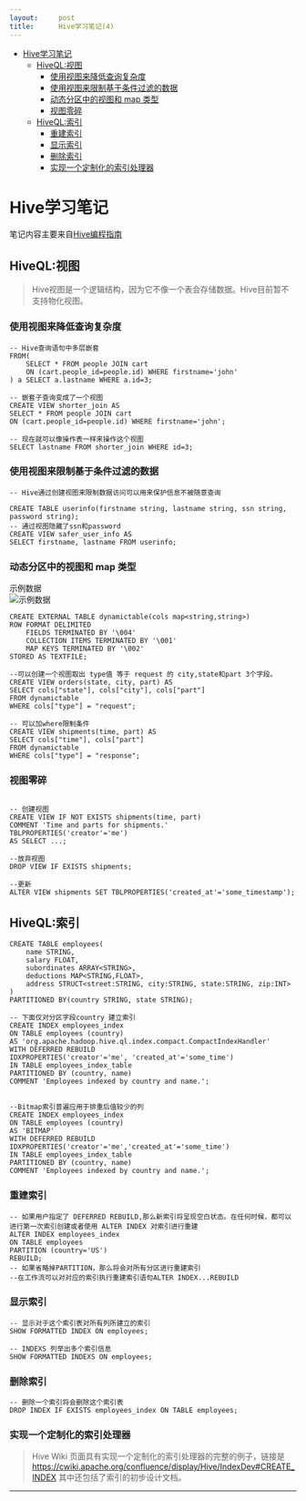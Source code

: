 ```yaml
---
layout:     post
title:      Hive学习笔记(4)
---
```

<div id="article_content" class="article_content clearfix csdn-tracking-statistics" data-pid="blog" data-mod="popu_307" data-dsm="post">
								            <div id="content_views" class="markdown_views prism-atom-one-dark">
							<!-- flowchart 箭头图标 勿删 -->
							<svg xmlns="http://www.w3.org/2000/svg" style="display: none;"><path stroke-linecap="round" d="M5,0 0,2.5 5,5z" id="raphael-marker-block" style="-webkit-tap-highlight-color: rgba(0, 0, 0, 0);"></path></svg>
							<p></p><div class="toc"><div class="toc">
<ul>
<li><a href="#hive%E5%AD%A6%E4%B9%A0%E7%AC%94%E8%AE%B0" rel="nofollow">Hive学习笔记</a><ul>
<li><a href="#hiveql%E8%A7%86%E5%9B%BE" rel="nofollow">HiveQL:视图</a><ul>
<li><a href="#%E4%BD%BF%E7%94%A8%E8%A7%86%E5%9B%BE%E6%9D%A5%E9%99%8D%E4%BD%8E%E6%9F%A5%E8%AF%A2%E5%A4%8D%E6%9D%82%E5%BA%A6" rel="nofollow">使用视图来降低查询复杂度</a></li>
<li><a href="#%E4%BD%BF%E7%94%A8%E8%A7%86%E5%9B%BE%E6%9D%A5%E9%99%90%E5%88%B6%E5%9F%BA%E4%BA%8E%E6%9D%A1%E4%BB%B6%E8%BF%87%E6%BB%A4%E7%9A%84%E6%95%B0%E6%8D%AE" rel="nofollow">使用视图来限制基于条件过滤的数据</a></li>
<li><a href="#%E5%8A%A8%E6%80%81%E5%88%86%E5%8C%BA%E4%B8%AD%E7%9A%84%E8%A7%86%E5%9B%BE%E5%92%8C-map-%E7%B1%BB%E5%9E%8B" rel="nofollow">动态分区中的视图和 map 类型</a></li>
<li><a href="#%E8%A7%86%E5%9B%BE%E9%9B%B6%E7%A2%8E" rel="nofollow">视图零碎</a></li>
</ul>
</li>
<li><a href="#hiveql%E7%B4%A2%E5%BC%95" rel="nofollow">HiveQL:索引</a><ul>
<li><a href="#%E9%87%8D%E5%BB%BA%E7%B4%A2%E5%BC%95" rel="nofollow">重建索引</a></li>
<li><a href="#%E6%98%BE%E7%A4%BA%E7%B4%A2%E5%BC%95" rel="nofollow">显示索引</a></li>
<li><a href="#%E5%88%A0%E9%99%A4%E7%B4%A2%E5%BC%95" rel="nofollow">删除索引</a></li>
<li><a href="#%E5%AE%9E%E7%8E%B0%E4%B8%80%E4%B8%AA%E5%AE%9A%E5%88%B6%E5%8C%96%E7%9A%84%E7%B4%A2%E5%BC%95%E5%A4%84%E7%90%86%E5%99%A8" rel="nofollow">实现一个定制化的索引处理器</a></li>
</ul>
</li>
</ul>
</li>
</ul>
</div>
</div>




<h1 id="hive学习笔记">Hive学习笔记</h1>

<p>笔记内容主要来自<a href="https://download.csdn.net/download/bbirdsky/8300267" rel="nofollow">Hive编程指南</a></p>



<h2 id="hiveql视图">HiveQL:视图</h2>

<blockquote>
  <p>Hive视图是一个逻辑结构，因为它不像一个表会存储数据。Hive目前暂不支持物化视图。</p>
</blockquote>



<h3 id="使用视图来降低查询复杂度">使用视图来降低查询复杂度</h3>



<pre class="prettyprint"><code class="language-sql hljs "><span class="hljs-comment">-- Hive查询语句中多层嵌套</span>
FROM(
    <span class="hljs-operator"><span class="hljs-keyword">SELECT</span> * <span class="hljs-keyword">FROM</span> people <span class="hljs-keyword">JOIN</span> cart
    <span class="hljs-keyword">ON</span> (cart.people_id=people.id) <span class="hljs-keyword">WHERE</span> firstname=<span class="hljs-string">'john'</span>
) a <span class="hljs-keyword">SELECT</span> a.lastname <span class="hljs-keyword">WHERE</span> a.id=<span class="hljs-number">3</span>;</span>

<span class="hljs-comment">-- 嵌套子查询变成了一个视图</span>
<span class="hljs-operator"><span class="hljs-keyword">CREATE</span> <span class="hljs-keyword">VIEW</span> shorter_join <span class="hljs-keyword">AS</span>
<span class="hljs-keyword">SELECT</span> * <span class="hljs-keyword">FROM</span> people <span class="hljs-keyword">JOIN</span> cart
<span class="hljs-keyword">ON</span> (cart.people_id=people.id) <span class="hljs-keyword">WHERE</span> firstname=<span class="hljs-string">'john'</span>;</span>

<span class="hljs-comment">-- 现在就可以像操作表一样来操作这个视图</span>
<span class="hljs-operator"><span class="hljs-keyword">SELECT</span> lastname <span class="hljs-keyword">FROM</span> shorter_join <span class="hljs-keyword">WHERE</span> id=<span class="hljs-number">3</span>;</span>
</code></pre>



<h3 id="使用视图来限制基于条件过滤的数据">使用视图来限制基于条件过滤的数据</h3>



<pre class="prettyprint"><code class="language-sql hljs "><span class="hljs-comment">-- Hive通过创建视图来限制数据访问可以用来保护信息不被随意查询</span>

<span class="hljs-operator"><span class="hljs-keyword">CREATE</span> <span class="hljs-keyword">TABLE</span> userinfo(firstname string, lastname string, ssn string, password string);</span>
<span class="hljs-comment">-- 通过视图隐藏了ssn和password</span>
<span class="hljs-operator"><span class="hljs-keyword">CREATE</span> <span class="hljs-keyword">VIEW</span> safer_user_info <span class="hljs-keyword">AS</span> 
<span class="hljs-keyword">SELECT</span> firstname, lastname <span class="hljs-keyword">FROM</span> userinfo;</span>
</code></pre>



<h3 id="动态分区中的视图和-map-类型">动态分区中的视图和 map 类型</h3>

<p>示例数据 <br>
<img src="https://img-blog.csdn.net/20180626083739217?watermark/2/text/aHR0cHM6Ly9ibG9nLmNzZG4ubmV0L2ppbmVzc2U=/font/5a6L5L2T/fontsize/400/fill/I0JBQkFCMA==/dissolve/70" alt="示例数据" title=""></p>



<pre class="prettyprint"><code class="language-sql hljs "><span class="hljs-operator"><span class="hljs-keyword">CREATE</span> <span class="hljs-keyword">EXTERNAL</span> <span class="hljs-keyword">TABLE</span> dynamictable(cols map&lt;string,string&gt;)
<span class="hljs-keyword">ROW</span> FORMAT DELIMITED
    FIELDS TERMINATED <span class="hljs-keyword">BY</span> <span class="hljs-string">'\004'</span>
    COLLECTION ITEMS TERMINATED <span class="hljs-keyword">BY</span> <span class="hljs-string">'\001'</span>
    MAP KEYS TERMINATED <span class="hljs-keyword">BY</span> <span class="hljs-string">'\002'</span>
STORED <span class="hljs-keyword">AS</span> TEXTFILE;</span>

<span class="hljs-comment">--可以创建一个视图取出 type值 等于 request 的 city,state和part 3个字段。</span>
<span class="hljs-operator"><span class="hljs-keyword">CREATE</span> <span class="hljs-keyword">VIEW</span> orders(state, city, part) <span class="hljs-keyword">AS</span>
<span class="hljs-keyword">SELECT</span> cols[<span class="hljs-string">"state"</span>], cols[<span class="hljs-string">"city"</span>], cols[<span class="hljs-string">"part"</span>]
<span class="hljs-keyword">FROM</span> dynamictable
<span class="hljs-keyword">WHERE</span> cols[<span class="hljs-string">"type"</span>] = <span class="hljs-string">"request"</span>;</span>

<span class="hljs-comment">-- 可以加where限制条件</span>
<span class="hljs-operator"><span class="hljs-keyword">CREATE</span> <span class="hljs-keyword">VIEW</span> shipments(<span class="hljs-keyword">time</span>, part) <span class="hljs-keyword">AS</span>
<span class="hljs-keyword">SELECT</span> cols[<span class="hljs-string">"time"</span>], cols[<span class="hljs-string">"part"</span>]
<span class="hljs-keyword">FROM</span> dynamictable
<span class="hljs-keyword">WHERE</span> cols[<span class="hljs-string">"type"</span>] = <span class="hljs-string">"response"</span>;</span></code></pre>



<h3 id="视图零碎">视图零碎</h3>



<pre class="prettyprint"><code class="language-sql hljs ">
<span class="hljs-comment">-- 创建视图</span>
<span class="hljs-operator"><span class="hljs-keyword">CREATE</span> <span class="hljs-keyword">VIEW</span> <span class="hljs-keyword">IF</span> <span class="hljs-keyword">NOT</span> <span class="hljs-keyword">EXISTS</span> shipments(<span class="hljs-keyword">time</span>, part)
COMMENT <span class="hljs-string">'Time and parts for shipments.'</span>
TBLPROPERTIES(<span class="hljs-string">'creator'</span>=<span class="hljs-string">'me'</span>)
<span class="hljs-keyword">AS</span> <span class="hljs-keyword">SELECT</span> ...;</span>

<span class="hljs-comment">--放弃视图</span>
<span class="hljs-operator"><span class="hljs-keyword">DROP</span> <span class="hljs-keyword">VIEW</span> <span class="hljs-keyword">IF</span> <span class="hljs-keyword">EXISTS</span> shipments;</span>

<span class="hljs-comment">--更新</span>
<span class="hljs-operator"><span class="hljs-keyword">ALTER</span> <span class="hljs-keyword">VIEW</span> shipments <span class="hljs-keyword">SET</span> TBLPROPERTIES(<span class="hljs-string">'created_at'</span>=<span class="hljs-string">'some_timestamp'</span>);</span>
</code></pre>



<h2 id="hiveql索引">HiveQL:索引</h2>



<pre class="prettyprint"><code class="language-sql hljs "><span class="hljs-operator"><span class="hljs-keyword">CREATE</span> <span class="hljs-keyword">TABLE</span> employees(
    name STRING,
    salary <span class="hljs-keyword">FLOAT</span>,
    subordinates ARRAY&lt;STRING&gt;,
    deductions MAP&lt;STRING,<span class="hljs-keyword">FLOAT</span>&gt;,
    address STRUCT&lt;street:STRING, city:STRING, state:STRING, zip:<span class="hljs-keyword">INT</span>&gt;
)
PARTITIONED <span class="hljs-keyword">BY</span>(country STRING, state STRING);</span>

<span class="hljs-comment">-- 下面仅对分区字段country 建立索引</span>
<span class="hljs-operator"><span class="hljs-keyword">CREATE</span> INDEX employees_index
<span class="hljs-keyword">ON</span> <span class="hljs-keyword">TABLE</span> employees (country)
<span class="hljs-keyword">AS</span> <span class="hljs-string">'org.apache.hadoop.hive.ql.index.compact.CompactIndexHandler'</span>
<span class="hljs-keyword">WITH</span> <span class="hljs-keyword">DEFERRED</span> REBUILD
IDXPROPERTIES(<span class="hljs-string">'creator'</span>=<span class="hljs-string">'me'</span>, <span class="hljs-string">'created_at'</span>=<span class="hljs-string">'some_time'</span>)
<span class="hljs-keyword">IN</span> <span class="hljs-keyword">TABLE</span> employees_index_table
PARTITIONED <span class="hljs-keyword">BY</span> (country, name)
COMMENT <span class="hljs-string">'Employees indexed by country and name.'</span>;</span>


<span class="hljs-comment">--Bitmap索引普遍应用于排重后值较少的列</span>
<span class="hljs-operator"><span class="hljs-keyword">CREATE</span> INDEX employees_index
<span class="hljs-keyword">ON</span> <span class="hljs-keyword">TABLE</span> employees (country)
<span class="hljs-keyword">AS</span> <span class="hljs-string">'BITMAP'</span>
<span class="hljs-keyword">WITH</span> <span class="hljs-keyword">DEFERRED</span> REBUILD
IDXPROPERTIES(<span class="hljs-string">'creator'</span>=<span class="hljs-string">'me'</span>,<span class="hljs-string">'created_at'</span>=<span class="hljs-string">'some_time'</span>)
<span class="hljs-keyword">IN</span> <span class="hljs-keyword">TABLE</span> employees_index_table
PARTITIONED <span class="hljs-keyword">BY</span> (country, name)
COMMENT <span class="hljs-string">'Employees indexed by country and name.'</span>;</span>
</code></pre>



<h3 id="重建索引">重建索引</h3>

<pre class="prettyprint"><code class="language-sql hljs "><span class="hljs-comment">-- 如果用户指定了 DEFERRED REBUILD,那么新索引将呈现空白状态。在任何时候，都可以进行第一次索引创建或者使用 ALTER INDEX 对索引进行重建</span>
<span class="hljs-operator"><span class="hljs-keyword">ALTER</span> INDEX employees_index
<span class="hljs-keyword">ON</span> <span class="hljs-keyword">TABLE</span> employees
PARTITION (country=<span class="hljs-string">'US'</span>)
REBUILD;</span>
<span class="hljs-comment">-- 如果省略掉PARTITION，那么将会对所有分区进行重建索引</span>
<span class="hljs-comment">--在工作流可以对对应的索引执行重建索引语句ALTER INDEX...REBUILD</span></code></pre>



<h3 id="显示索引">显示索引</h3>



<pre class="prettyprint"><code class="language-sql hljs "><span class="hljs-comment">-- 显示对于这个索引表对所有列所建立的索引</span>
<span class="hljs-operator"><span class="hljs-keyword">SHOW</span> FORMATTED INDEX <span class="hljs-keyword">ON</span> employees;</span>

<span class="hljs-comment">-- INDEXS 列举出多个索引信息</span>
<span class="hljs-operator"><span class="hljs-keyword">SHOW</span> FORMATTED INDEXS <span class="hljs-keyword">ON</span> employees;</span></code></pre>



<h3 id="删除索引">删除索引</h3>



<pre class="prettyprint"><code class="language-sql hljs "><span class="hljs-comment">-- 删除一个索引将会删除这个索引表</span>
<span class="hljs-operator"><span class="hljs-keyword">DROP</span> INDEX <span class="hljs-keyword">IF</span> <span class="hljs-keyword">EXISTS</span> employees_index <span class="hljs-keyword">ON</span> <span class="hljs-keyword">TABLE</span> employees;</span></code></pre>



<h3 id="实现一个定制化的索引处理器">实现一个定制化的索引处理器</h3>

<blockquote>
  <p>Hive Wiki 页面具有实现一个定制化的索引处理器的完整的例子，链接是 <a href="https://cwiki.apache.org/confluence/display/Hive/IndexDev#CREATE_INDEX" rel="nofollow">https://cwiki.apache.org/confluence/display/Hive/IndexDev#CREATE_INDEX</a> 其中还包括了索引的初步设计文档。</p>
</blockquote>

<hr>            </div>
						<link href="https://csdnimg.cn/release/phoenix/mdeditor/markdown_views-9e5741c4b9.css" rel="stylesheet">
                </div>